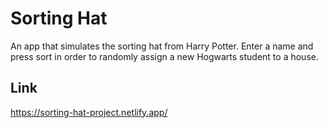 # Sorting Hat
An app that simulates the sorting hat from Harry Potter. Enter a name and press sort in order to randomly assign a new Hogwarts student to a house.
## Link
https://sorting-hat-project.netlify.app/
